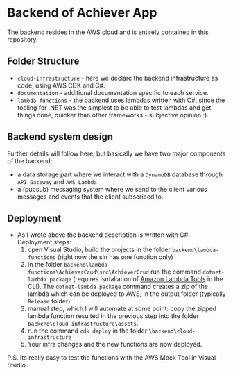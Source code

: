 # Backend of Achiever App

The backend resides in the AWS cloud and is entirely contained in this repository.

## Folder Structure

- `cloud-infrastructure` - here we declare the backend infrastructure as code, using AWS CDK and C#.
- `documentation` - additional documentation specific to each service.
- `lambda-functions` - the backend uses lambdas written with C#, since the tooling for .NET was the simplest to be able to test lambdas and get things done, quicker than other frameworks - subjective opinion :).

## Backend system design

Further details will follow here, but basically we have two major components of the backend:

- a data storage part where we interact with a `DynamoDB` database through `API Gateway` and `AWS Lambda`
- a (pubsub) messaging system where we send to the client various messages and events that the client subscribed to.

## Deployment

- As I wrote above the backend description is written with C#. Deployment steps:
  1. open Visual Studio, build the projects in the folder `backend\lambda-functions` (right now the sln has one function only)
  2. in the folder `backend\lambda-functions\AchieverCrud\src\AchieverCrud` run the command `dotnet-lambda package` (requires isntallation of [Amazon Lambda Tools](https://github.com/aws/aws-lambda-dotnet) in the CLI). The `dotnet-lambda package` command creates a zip of the lambda which can be deployed to AWS, in the output folder (typically `Release` folder).
  3. manual step, which I will automate at some point: copy the zipped lambda function resulted in the previous step into the folder `backend\cloud-infrastructure\assets`.
  4. run the command `cdk deploy` in the folder `\backend\cloud-infrastructure`
  5. Your infra changes and the new functions are now deployed.

P.S. Its really easy to test the functions with the AWS Mock Tool in Visual Studio.
